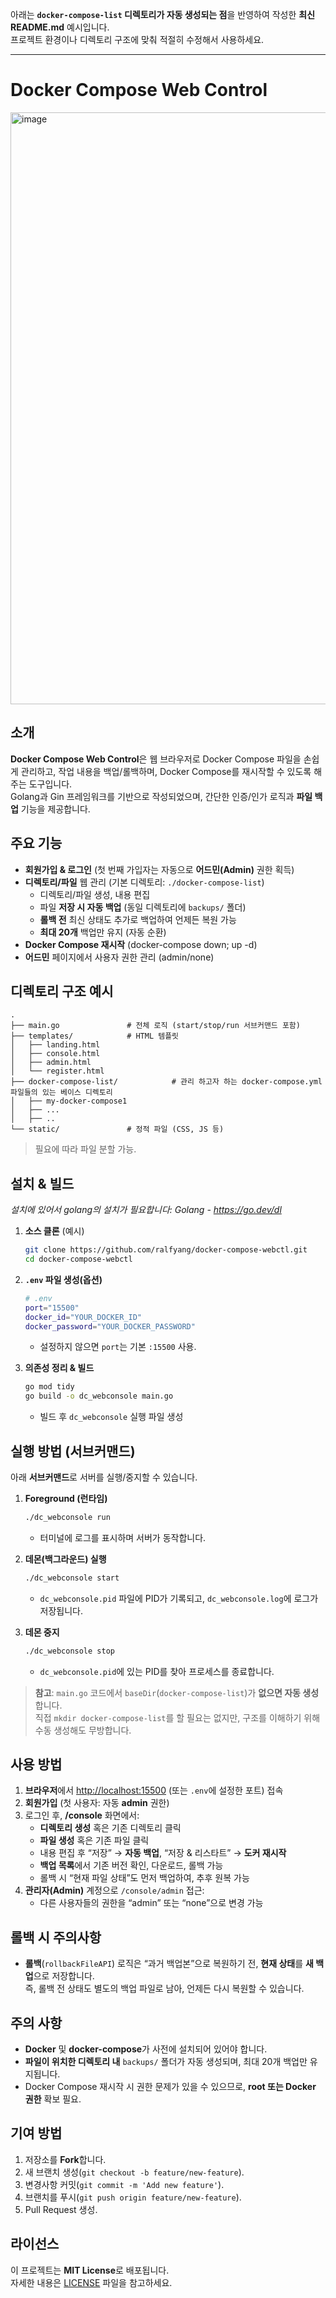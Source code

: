 아래는 **`docker-compose-list` 디렉토리가 자동 생성되는 점**을 반영하여 작성한 **최신 README.md** 예시입니다.  
프로젝트 환경이나 디렉토리 구조에 맞춰 적절히 수정해서 사용하세요.

---

# Docker Compose Web Control

<img width="947" alt="image" src="https://github.com/user-attachments/assets/000bb175-8a35-4202-abc6-647770b12836" />


## 소개
**Docker Compose Web Control**은 웹 브라우저로 Docker Compose 파일을 손쉽게 관리하고, 작업 내용을 백업/롤백하며, Docker Compose를 재시작할 수 있도록 해주는 도구입니다.  
Golang과 Gin 프레임워크를 기반으로 작성되었으며, 간단한 인증/인가 로직과 **파일 백업** 기능을 제공합니다.

## 주요 기능
- **회원가입 & 로그인** (첫 번째 가입자는 자동으로 **어드민(Admin)** 권한 획득)
- **디렉토리/파일** 웹 관리 (기본 디렉토리: `./docker-compose-list`)
  - 디렉토리/파일 생성, 내용 편집
  - 파일 **저장 시 자동 백업** (동일 디렉토리에 `backups/` 폴더)
  - **롤백 전** 최신 상태도 추가로 백업하여 언제든 복원 가능
  - **최대 20개** 백업만 유지 (자동 순환)
- **Docker Compose 재시작** (docker-compose down; up -d)
- **어드민** 페이지에서 사용자 권한 관리 (admin/none)

## 디렉토리 구조 예시
```
.
├── main.go               # 전체 로직 (start/stop/run 서브커맨드 포함)
├── templates/            # HTML 템플릿
│   ├── landing.html
│   ├── console.html
│   ├── admin.html
│   └── register.html
├── docker-compose-list/            # 관리 하고자 하는 docker-compose.yml 파일들의 있는 베이스 디렉토리 
│   ├── my-docker-compose1
│   ├── ...
│   ├── ..
└── static/               # 정적 파일 (CSS, JS 등)
```

> 필요에 따라 파일 분할 가능.

## 설치 & 빌드
*설치에 있어서 golang의 설치가 필요합니다: Golang - https://go.dev/dl*

1. **소스 클론** (예시)
   ```bash
   git clone https://github.com/ralfyang/docker-compose-webctl.git
   cd docker-compose-webctl
   ```

2. **`.env` 파일 생성(옵션)**
   ```bash
   # .env
   port="15500"
   docker_id="YOUR_DOCKER_ID"
   docker_password="YOUR_DOCKER_PASSWORD"
   ```
   - 설정하지 않으면 `port`는 기본 `:15500` 사용.

3. **의존성 정리 & 빌드**
   ```bash
   go mod tidy
   go build -o dc_webconsole main.go
   ```
   - 빌드 후 `dc_webconsole` 실행 파일 생성

## 실행 방법 (서브커맨드)
아래 **서브커맨드**로 서버를 실행/중지할 수 있습니다.

1. **Foreground (런타임)**
   ```bash
   ./dc_webconsole run
   ```
   - 터미널에 로그를 표시하며 서버가 동작합니다.

2. **데몬(백그라운드) 실행**
   ```bash
   ./dc_webconsole start
   ```
   - `dc_webconsole.pid` 파일에 PID가 기록되고, `dc_webconsole.log`에 로그가 저장됩니다.

3. **데몬 중지**
   ```bash
   ./dc_webconsole stop
   ```
   - `dc_webconsole.pid`에 있는 PID를 찾아 프로세스를 종료합니다.

> **참고**: `main.go` 코드에서 `baseDir`(`docker-compose-list`)가 **없으면 자동 생성**합니다.  
> 직접 `mkdir docker-compose-list`를 할 필요는 없지만, 구조를 이해하기 위해 수동 생성해도 무방합니다.

## 사용 방법
1. **브라우저**에서 [http://localhost:15500](http://localhost:15500) (또는 `.env`에 설정한 포트) 접속
2. **회원가입** (첫 사용자: 자동 **admin** 권한)
3. 로그인 후, **/console** 화면에서:
   - **디렉토리 생성** 혹은 기존 디렉토리 클릭
   - **파일 생성** 혹은 기존 파일 클릭
   - 내용 편집 후 “저장” → **자동 백업**, “저장 & 리스타트” → **도커 재시작**
   - **백업 목록**에서 기존 버전 확인, 다운로드, 롤백 가능  
   - 롤백 시 “현재 파일 상태”도 먼저 백업하여, 추후 원복 가능
4. **관리자(Admin)** 계정으로 `/console/admin` 접근:
   - 다른 사용자들의 권한을 “admin” 또는 “none”으로 변경 가능

## 롤백 시 주의사항
- **롤백**(`rollbackFileAPI`) 로직은 “과거 백업본”으로 복원하기 전, **현재 상태**를 **새 백업**으로 저장합니다.  
  즉, 롤백 전 상태도 별도의 백업 파일로 남아, 언제든 다시 복원할 수 있습니다.

## 주의 사항
- **Docker** 및 **docker-compose**가 사전에 설치되어 있어야 합니다.
- **파일이 위치한 디렉토리 내** `backups/` 폴더가 자동 생성되며, 최대 20개 백업만 유지됩니다.
- Docker Compose 재시작 시 권한 문제가 있을 수 있으므로, **root 또는 Docker 권한** 확보 필요.

## 기여 방법
1. 저장소를 **Fork**합니다.
2. 새 브랜치 생성(`git checkout -b feature/new-feature`).
3. 변경사항 커밋(`git commit -m 'Add new feature'`).
4. 브랜치를 푸시(`git push origin feature/new-feature`).
5. Pull Request 생성.

## 라이선스
이 프로젝트는 **MIT License**로 배포됩니다.  
자세한 내용은 [LICENSE](LICENSE) 파일을 참고하세요.
